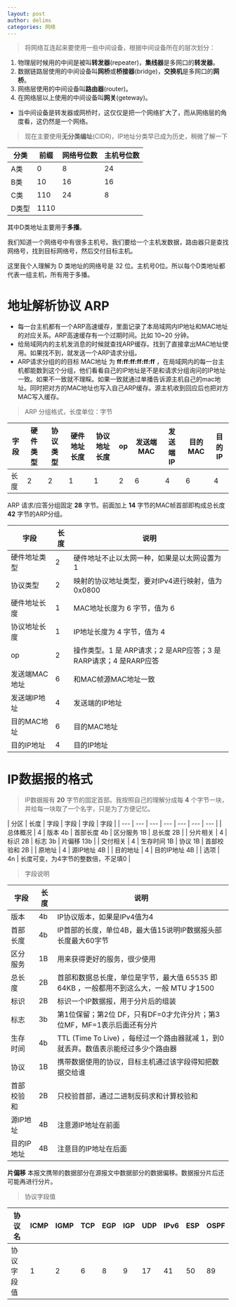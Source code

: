```yaml
---
layout: post
author: delims
categories: 网络
---
```


> 将网络互连起来要使用一些中间设备，根据中间设备所在的层次划分：

1. 物理层时候用的中间是被叫**转发器**(repeater)，**集线器**是多网口的**转发器**。
2. 数据链路层使用的中间设备叫**网桥**或**桥接器**(bridge)，**交换机**是多网口的**网桥**。
3. 网络层使用的中间设备叫**路由器**(router)。
4. 在网络层以上使用的中间设备叫**网关**(geteway)。

- 当中间设备是转发器或网桥时，这仅仅是把一个网络扩大了，而从网络层的角度看，这仍然是一个网络。

> 现在主要使用**无分类编址**(CIDR)，IP地址分类早已成为历史，稍微了解一下

| 分类 | 前缀 | 网络号位数 | 主机号位数 |
| --- | --- | --- | --- |
| A类 | 0 | 8 | 24 |
| B类 | 10 | 16 | 16 |
| C类 | 110 | 24 | 8 |
| D类型 | 1110 |   |

其中D类地址主要用于**多播**。

我们知道一个网络号中有很多主机号。我们要给一个主机发数据，路由器只是查找网络号，找到目标网络号，然后交付目标主机。

这里我个人理解为 D 类地址的网络号是 32 位。主机号0位。所以每个D类地址都代表一组主机，所有用于多播。

# 地址解析协议 ARP 

- 每一台主机都有一个ARP高速缓存，里面记录了本局域网内IP地址和MAC地址的对应关系。ARP高速缓存有一个过期时间。比如 10~20 分钟。
- 给局域网内的主机发消息的时候就查找ARP缓存。找到了直接拿出MAC地址使用。如果找不到，就发送一个ARP请求分组。
- ARP请求分组的的目标 MAC地址 为 **ff:ff:ff:ff:ff:ff** ，在局域网内的每一台主机都能数到这个分组，他们看看自己的IP地址是不是和请求分组询问的IP地址一致。如果不一致就不理睬。如果一致就通过单播告诉源主机自己的mac地址。同时把对方的MAC地址也写入自己ARP缓存。源主机收到回应后也把对方MAC写入缓存。

> ARP 分组格式，长度单位：字节

|  字段 | 硬件类型 | 协议类型 | 硬件地址长度 | 协议地址长度 | op | 发送端MAC | 发送端IP | 目的MAC | 目的IP |
| --- | --- | --- | --- | --- | --- | --- | --- | --- | --- |
| 长度 | 2 | 2 | 1 | 1 | 2 | 6 | 4 | 6 | 4 |

ARP 请求/应答分组固定 **28** 字节。前面加上 **14** 字节的MAC帧首部即构成总长度 **42** 字节的ARP分组。

|  字段 |  长度 | 说明 |
| --- | --- | --- | 
| 硬件地址类型 | 2 | 硬件地址不止以太网一种，如果是以太网设置为 1 |
| 协议类型 | 2 | 映射的协议地址类型，要对IPv4进行映射，值为 0x0800 |
| 硬件地址长度 | 1 | MAC地址长度为 6 字节，值为 6 |
| 协议地址长度 | 1 | IP地址长度为 4 字节，值为 4 |
| op | 2 | 操作类型。1 是 ARP请求；2 是ARP应答；3 是RARP请求；4 是RARP应答 | 
| 发送端MAC地址 | 6 | 和MAC帧源MAC地址一致 |
| 发送端IP地址 | 4 | 发送端的IP地址 |
| 目的MAC地址 | 6 | 目的MAC地址 |
| 目的IP地址 | 4 | 目的IP地址 |

# IP数据报的格式

> IP数据报有 **20** 字节的固定首部。我按照自己的理解分成每 **4** 个字节一块，并给每一块取了一个名字，只是为了方便记忆。

|  分区 |  长度 | 字段 | 字段 | 字段 | 字段 |
| --- | --- | --- | --- | --- | --- | --- | 
| 总体概况 |  4 | 版本 4b | 首部长度 4b | 区分服务 1B | 总长度 2B |
| 分片相关 |  4  | 标识 2B | 标志 3b | 片偏移 13b |
| 交付相关 |  4  | 生存时间 1B | 协议 1B | 首部校验和 2B | 
| 原地址 |  4  | 源IP地址 4B |
| 目的地址 |  4  | 目的IP地址 4B |
| 选项 |  4n | 长度可变，为4字节的整数倍，不足填0 |

> 字段说明 

| 字段 |  长度 | 说明 |
| --- | --- | --- | 
| 版本 | 4b | IP协议版本，如果是IPv4值为4 |
| 首部长度 | 4b | IP首部的长度，单位4B，最大值15说明IP数据报头部长度最大60字节 |
| 区分服务 | 1B | 用来获得更好的服务，很少使用 |
| 总长度 | 2B | 首部和数据总长度，单位是字节，最大值 65535 即 64KB ，一般都用不到这么大，一般 MTU 才1500 |
| 标识 | 2B | 标识一个IP数据报，用于分片后的组装 |
| 标志 | 3b | 第1位保留；第2位 DF，只有DF=0才允许分片；第3位MF，MF=1表示后面还有分片 |
| 生存时间 | 4b | TTL (Time To Live) ，每经过一个路由器就减 1，到0就丢弃。数值表示能经过多少个路由器 |
| 协议 | 1B | 携带数据使用的协议，目标主机通过该字段得知把数据交给谁 |
| 首部校验和 | 2B | 只校验首部，通过二进制反码求和计算校验和 |
| 源IP地址 | 4B | 注意源IP地址在前面 |
| 目的IP地址 | 4B | 注意目的IP地址在后面 |

**片偏移** 本报文携带的数据部分在源报文中数据部分的数据偏移。数据报分片后还可能再进行分片。

> 协议字段值

| 协议名 | ICMP | IGMP | TCP | EGP | IGP | UDP | IPv6 | ESP | OSPF | 
| --- | --- | --- | --- | --- | --- | --- | --- | --- | --- | 
| 协议字段值 | 1 | 2 | 6 | 8 | 9 | 17 | 41 | 50 | 89 |